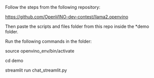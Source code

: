Follow the steps from the following repository:

https://github.com/OpenVINO-dev-contest/llama2.openvino

Then paste the scripts and files folder from this repo inside the *demo folder.

Run the following commands in the folder:


source openvino_env/bin/activate

cd demo

streamlit run chat_streamlit.py


